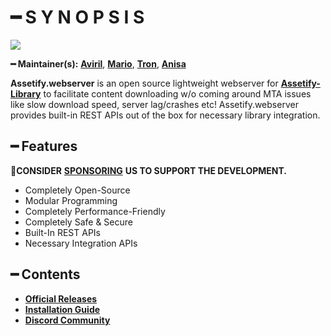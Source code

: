 # ━ S Y N O P S I S

![](https://cdn.discordapp.com/attachments/867657575725269003/907028708823539712/vStudio.png)

**━ Maintainer(s):** [**Aviril**](https://github.com/Aviril), [**Mario**](https://github.com/OvileAmriam), [**Tron**](https://github.com/OvileAmriam), [**Anisa**](https://github.com/Anisa-Nur)

**Assetify.webserver** is an open source lightweight webserver for [**Assetify-Library**](https://github.com/ov-sa/Assetify-Library) to facilitate content downloading w/o coming around MTA issues like slow download speed, server lag/crashes etc! Assetify.webserver provides built-in REST APIs out of the box for necessary library integration.

## ━ Features

💎**CONSIDER** [**SPONSORING**](https://ko-fi.com/ovstudio) **US TO SUPPORT THE DEVELOPMENT.**

* Completely Open-Source
* Modular Programming
* Completely Performance-Friendly
* Completely Safe & Secure
* Built-In REST APIs
* Necessary Integration APIs

## ━ Contents

* [**Official Releases**](https://github.com/ov-sa/Assetify.webserver/releases)
* [**Installation Guide**](https://github.com/ov-sa/Assetify.webserver/wiki)
* [**Discord Community**](http://discord.gg/sVCnxPW)

